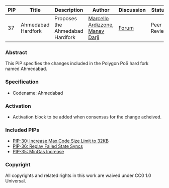 | PIP | Title          | Description                | Author                        | Discussion                                                                  | Status      | Type                                     | Date                  |
|-----|----------------|----------------------------|-------------------------------|-----------------------------------------------------------------------------|-------------|------------------------------------------|-----------------------|
| 37  |Ahmedabad Hardfork| Proposes the Ahmedabad Hardfork | [Marcello Ardizzone](https://github.com/marcello33), [Manav Darji](https://github.com/manav2401)| [Forum](https://forum.polygon.technology/t/pip-37-ahmedabad-hardfork/13885) | Peer Review | Core | 2024-30-4

### Abstract

This PIP specifies the changes included in the Polygon PoS hard fork named Ahmedabad.

### Specification

- Codename: Ahmedabad

### Activation

- Activation block to be added when consensus for the change acheived.

### Included PIPs

  *   [PIP-30: Increase Max Code Size Limit to 32KB](https://github.com/maticnetwork/Polygon-Improvement-Proposals/blob/main/PIPs/PIP-30.md)
  *   [PIP-36: Replay Failed State Syncs](https://github.com/maticnetwork/Polygon-Improvement-Proposals/blob/main/PIPs/PIP-36.md)
  *   [PIP-35: MinGas Increase](https://github.com/maticnetwork/Polygon-Improvement-Proposals/blob/main/PIPs/PIP-35.md)

### Copyright

All copyrights and related rights in this work are waived under CC0 1.0 Universal.
